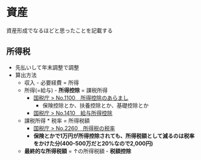 # 資産
資産形成でなるほどと思ったことを記載する

## 所得税
- 先払いして年末調整で調整
- 算出方法
  - 収入 - 必要経費 = 所得
  - 所得(=給与) - **所得控除** = 課税所得
    - [国税庁 > No.1100 所得控除のあらまし](https://www.nta.go.jp/taxes/shiraberu/taxanswer/shotoku/1100.htm)
      - 保険控除とか、扶養控除とか、基礎控除とか
    - [国税庁 > No.1410 給与所得控除](https://www.nta.go.jp/taxes/shiraberu/taxanswer/shotoku/1410.htm)
  - 課税所得 * 税率 = 所得税額
    - [国税庁 > No.2260 所得税の税率](https://www.nta.go.jp/taxes/shiraberu/taxanswer/shotoku/2260.htm)
    - **保険とかで1万円が所得控除されても、所得税額として減るのは税率をかけた分(400-500万だと20%なので2,000円)**
  - **最終的な所得税額** = ↑の所得税額 - **税額控除**
